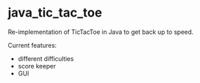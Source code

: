 # java_tic_tac_toe

Re-implementation of TicTacToe in Java to get back up to speed.

Current features: 
* different difficulties
* score keeper
* GUI


